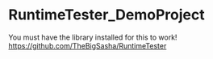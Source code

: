 # RuntimeTester_DemoProject
You must have the library installed for this to work!
https://github.com/TheBigSasha/RuntimeTester
